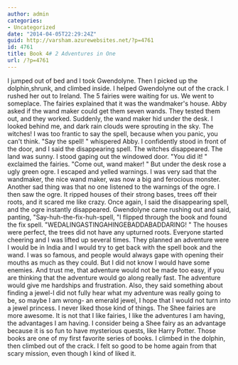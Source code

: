 ```yaml
---
author: admin
categories:
- Uncategorized
date: "2014-04-05T22:29:24Z"
guid: http://varsham.azurewebsites.net/?p=4761
id: 4761
title: Book 4# 2 Adventures in One
url: /?p=4761
---
```


I jumped out of bed and I took Gwendolyne. Then I picked up the dolphin,shrunk, and climbed inside. I helped Gwendolyne out of the crack. I rushed her out to Ireland. The 5 fairies were waiting for us. We went to someplace. The fairies explained that it was the wandmaker's house. Abby asked if the wand maker could get them seven wands. They tested them out, and they worked. Suddenly, the wand maker hid under the desk. I looked behind me, and dark rain clouds were sprouting in the sky. The witches! I was too frantic to say the spell, because when you panic, you can't think.  "Say the spell! " whispered Abby. I confidently stood in front of the door, and I said the disappearing spell. The witches disappeared. The land was sunny. I stood gaping out the windowed door. "You did it! " exclaimed the fairies.  "Come out, wand maker! " But under the desk rose a ugly green ogre. I escaped and yelled warnings. I was very sad that the wandmaker, the nice wand maker, was now a big and ferocious monster. Another sad thing was that no one listened to the warnings of the ogre. I then saw the ogre. It ripped houses of their strong bases, trees off their roots, and it scared me like crazy. Once again, I said the disappearing spell, and the ogre instantly disappeared. Gwendolyne came rushing out and said, panting,  "Say-huh-the-fix-huh-spell,  "I flipped through the book and found the fix spell.  "WEDALINGASTINGAHINGEBADDABADDARING! " The houses were perfect, the trees did not have any upturned roots. Everyone started cheering and l was lifted up several times. They planned an adventure were I would be in India and I would try to get back with the spell book and the wand. I was so famous, and people would always gape with opening their mouths as much as they could. But I did not know I would have some enemies. And trust me, that adventure would not be made too easy, if you are thinking that the adventure would go along really fast. The adventure would give me hardships and frustration. Also, they said something about finding a jewel-I did not fully hear what my adventure was really going to be, so maybe I am wrong- an emerald jewel, I hope that I would not turn into a jewel princess. I never liked those kind of things. The Shee fairies are more awesome. It is not that I like fairies, I like the adventures I am having, the advantages I am having. I consider being a Shee fairy as an advantage because it is so fun to have mysterious quests, like Harry Potter. Those books are one of my first favorite series of books. I climbed in the dolphin, then climbed out of the crack. I felt so good to be home again from that scary mission, even though I kind of liked it.
